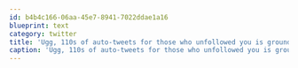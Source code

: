 ```yaml
---
id: b4b4c166-06aa-45e7-8941-7022ddae1a16
blueprint: text
category: twitter
title: 'Ugg, 110s of auto-tweets for those who unfollowed you is grounds for not being followed in the first place'
caption: 'Ugg, 110s of auto-tweets for those who unfollowed you is grounds for not being followed in the first place'
---
```

